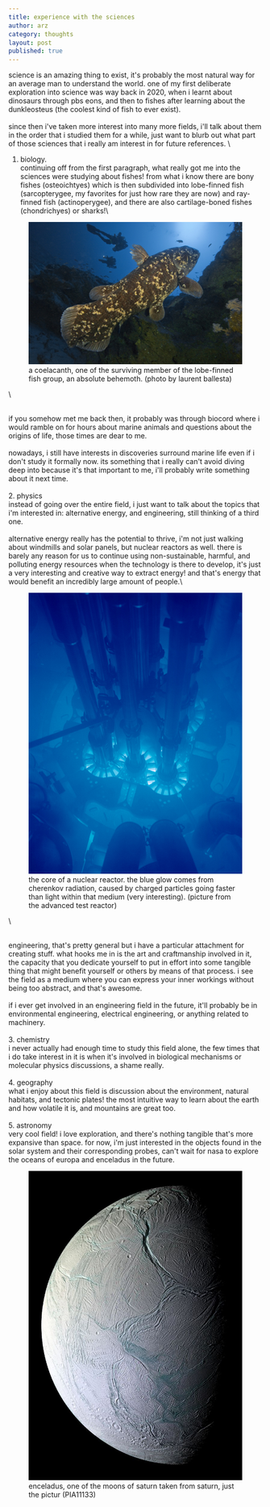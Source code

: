 ```yaml
---
title: experience with the sciences
author: arz
category: thoughts
layout: post
published: true
---
```


science is an amazing thing to exist, it's probably the most natural way for an average man to understand the world. one of my first deliberate exploration into science was way back in 2020, when i learnt about dinosaurs through pbs eons, and then to fishes after learning about the dunkleosteus (the coolest kind of fish to ever exist).\
\
since then i've taken more interest into many more fields, i'll talk about them in the order that i studied them for a while, just want to blurb out what part of those sciences that i really am interest in for future references.
\
1. biology.
\
continuing off from the first paragraph, what really got me into the sciences were studying about fishes! from what i know there are bony fishes (osteoichtyes) which is then subdivided into lobe-finned fish (sarcopterygee, my favorites for just how rare they are now) and ray-finned fish (actinoperygee), and there are also cartilage-boned fishes (chondrichyes) or sharks!\

<figure>
  <img alt="epic shot ofca corlacanth" src="/assets/images/coelacanth.jpg" />
  <figcaption>
    a coelacanth, one of the surviving member of the lobe-finned fish group, an absolute behemoth. (photo by laurent ballesta)
  </figcaption>
</figure>\

\
if you somehow met me back then, it probably was through biocord where i would ramble on for hours about marine animals and questions about the origins of life, those times are dear to me.\
\
nowadays, i still have interests in discoveries surround marine life even if i don't study it formally now. its something that i really can't avoid diving deep into because it's that important to me, i'll probably write something about it next time.\
\
2. physics
\
instead of going over the entire field, i just want to talk about the topics that i'm interested in: alternative energy, and engineering, still thinking of a third one.\
\
alternative energy really has the potential to thrive, i'm not just walking about windmills and solar panels, but nuclear reactors as well. there is barely any reason for us to continue using non-sustainable, harmful, and polluting energy resources when the technology is there to develop, it's just a very interesting and creative way to extract energy! and that's energy that would benefit an incredibly large amount of people.\

<figure>
  <img alt="bluey glowe of a nuclear reactor" src="/assets/images/cherenkov.jpg" />
  <figcaption>
    the core of a nuclear reactor. the blue glow comes from cherenkov radiation, caused by charged particles going faster than light within that medium (very interesting). (picture from the advanced test reactor)
  </figcaption>
</figure>\

\
engineering, that's pretty general but i have a particular attachment for creating stuff. what hooks me in is the art and craftmanship involved in it, the capacity that you dedicate yourself to put in effort into some tangible thing that might benefit yourself or others by means of that process. i see the field as a medium where you can express your inner workings without being too abstract, and that's awesome.\
\
if i ever get involved in an engineering field in the future, it'll probably be in environmental engineering, electrical engineering, or anything related to machinery.\
\
3. chemistry
\
i never actually had enough time to study this field alone, the few times that i do take interest in it is when it's involved in biological mechanisms or molecular physics discussions, a shame really.\
\
4. geography
\
what i enjoy about this field is discussion about the environment, natural habitats, and tectonic plates! the most intuitive way to learn about the earth and how volatile it is, and mountains are great too.\
\
5. astronomy
\
very cool field! i love exploration, and there's nothing tangible that's more expansive than space. for now, i'm just interested in the objects found in the solar system and their corresponding probes, can't wait for nasa to explore the oceans of europa and enceladus in the future.

<figure>
  <img alt="enceladus blues" src="/assets/images/enceladus.jpg" />
  <figcaption>
    enceladus, one of the moons of saturn taken from saturn, just the pictur (PIA11133)
  </figcaption>
</figure>